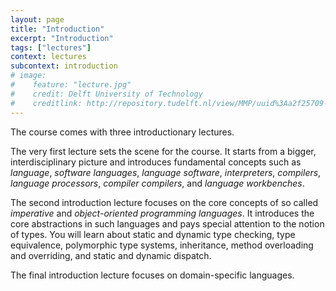```yaml
---
layout: page
title: "Introduction"
excerpt: "Introduction"
tags: ["lectures"]
context: lectures
subcontext: introduction
# image: 
#    feature: "lecture.jpg"
#    credit: Delft University of Technology
#    creditlink: http://repository.tudelft.nl/view/MMP/uuid%3Aa2f25709-c56e-453e-9394-4a05acf603a4/
---
```


The course comes with three introductionary lectures.

The very first lecture sets the scene for the course. It starts from a bigger, interdisciplinary picture and introduces fundamental concepts such as *language*, *software languages*, *language software*, *interpreters*, *compilers*, *language processors*, *compiler compilers*, and *language workbenches*.

The second introduction lecture focuses on the core concepts of so called *imperative* and *object-oriented programming languages*. It introduces the core abstractions in such languages and pays special attention to the notion of types. You will learn about static and dynamic type checking, type equivalence, polymorphic type systems, inheritance, method overloading and overriding, and static and dynamic dispatch.

The final introduction lecture focuses on domain-specific languages.
